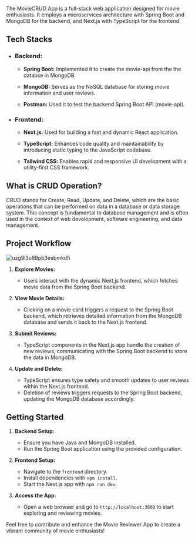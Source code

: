 The MovieCRUD App is a full-stack web application designed for movie enthusiasts. It employs a microservices architecture with Spring Boot and MongoDB for the backend, and Next.js with TypeScript for the frontend.

## Tech Stacks

 - ### Backend:

    - **Spring Boot:**  Implemented it to create the movie-api from the the databse in MongoDB

    - **MongoDB:**  Serves as the NoSQL database for storing movie information and user reviews.

    - **Postman:**  Used it to test the backend Spring Boot API (movie-api).

- ### Frontend:

    - **Next.js:**  Used for building a fast and dynamic React application.

    - **TypeScript:** Enhances code quality and maintainability by introducing static typing to the JavaScript codebase.

    - **Tailwind CSS:** Enables rapid and responsive UI development with a utility-first CSS framework.

## What is CRUD Operation?


CRUD stands for Create, Read, Update, and Delete, which are the basic operations that can be performed on data in a database or data storage system. 
This concept is fundamental to database management and is often used in the context of web development, software engineering, and data management.

## Project Workflow

![uzg9i3u89pb3eebmkdfi](https://github.com/Debaditya-Som/movieCRUD/assets/121785700/7d4e6904-b844-42cd-97d2-8ef4d6430949)

1. **Explore Movies:**
   - Users interact with the dynamic Next.js frontend, which fetches movie data from the Spring Boot backend.

2. **View Movie Details:**
   - Clicking on a movie card triggers a request to the Spring Boot backend, which retrieves detailed information from the MongoDB database and sends it back to the Next.js frontend.

3. **Submit Reviews:**
   - TypeScript components in the Next.js app handle the creation of new reviews, communicating with the Spring Boot backend to store the data in MongoDB.

4. **Update and Delete:**
   - TypeScript ensures type safety and smooth updates to user reviews within the Next.js frontend.
   - Deletion of reviews triggers requests to the Spring Boot backend, updating the MongoDB database accordingly.

## Getting Started

1. **Backend Setup:**
   - Ensure you have Java and MongoDB installed.
   - Run the Spring Boot application using the provided configuration.

2. **Frontend Setup:**
   - Navigate to the `frontend` directory.
   - Install dependencies with `npm install`.
   - Start the Next.js app with `npm run dev`.

3. **Access the App:**
   - Open a web browser and go to `http://localhost:3000` to start exploring and reviewing movies.

Feel free to contribute and enhance the Movie Reviewer App to create a vibrant community of movie enthusiasts!
